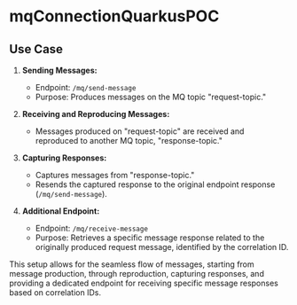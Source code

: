 # mqConnectionQuarkusPOC

## Use Case

1. **Sending Messages:**
    - Endpoint: `/mq/send-message`
    - Purpose: Produces messages on the MQ topic "request-topic."

2. **Receiving and Reproducing Messages:**
    - Messages produced on "request-topic" are received and reproduced to another MQ topic, "response-topic."

3. **Capturing Responses:**
    - Captures messages from "response-topic."
    - Resends the captured response to the original endpoint response (`/mq/send-message`).

4. **Additional Endpoint:**
    - Endpoint: `/mq/receive-message`
    - Purpose: Retrieves a specific message response related to the originally produced request message, identified by the correlation ID.

This setup allows for the seamless flow of messages, starting from message production, through reproduction, capturing responses, and providing a dedicated endpoint for receiving specific message responses based on correlation IDs.
